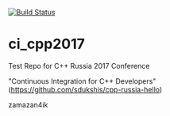 [![Build Status](https://travis-ci.org/bzzzil/ci_cpp2017.svg?branch=master)](https://travis-ci.org/bzzzil/ci_cpp2017)

# ci_cpp2017
Test Repo for C++ Russia 2017 Conference

"Continuous Integration for C++ Developers" (https://github.com/sdukshis/cpp-russia-hello)

zamazan4ik
